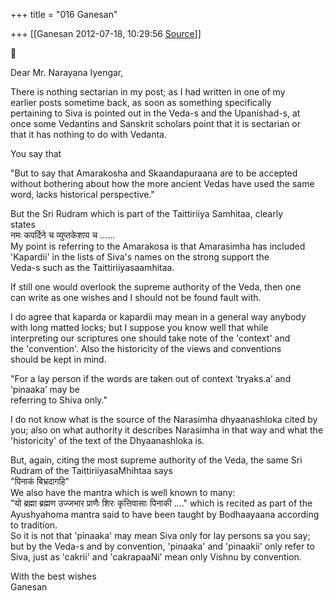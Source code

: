 +++
title = "016 Ganesan"

+++
[[Ganesan	2012-07-18, 10:29:56 [Source](https://groups.google.com/g/bvparishat/c/D75XBoV9Kts)]]





Dear Mr. Narayana Iyengar,  
  
There is nothing sectarian in my post; as I had written in one of my  
earlier posts sometime back, as soon as something specifically  
pertaining to Siva is pointed out in the Veda-s and the Upanishad-s, at  
once some Vedantins and Sanskrit scholars point that it is sectarian or  
that it has nothing to do with Vedanta.  
  
You say that  

"But to say that Amarakosha and Skaandapuraana are to be accepted  
without bothering about how the more ancient Vedas have used the same  
word, lacks historical perspective."  
  

But the Sri Rudram which is part of the Taittiriiya Samhitaa, clearly  
states  
नमः कपर्दिने च व्युप्तकेशाय च ......  
My point is referring to the Amarakosa is that Amarasimha has included  
'Kapardii' in the lists of Siva's names on the strong support the  
Veda-s such as the Taittiriiyasaamhitaa.  
  
If still one would overlook the supreme authority of the Veda, then one  
can write as one wishes and I should not be found fault with.  
  
I do agree that kaparda or kapardii may mean in a general way anybody  
with long matted locks; but I suppose you know well that while  
interpreting our scriptures one should take note of the 'context' and  
the 'convention'. Also the historicity of the views and conventions  
should be kept in mind.  

  
"For a lay person if the words are taken out of context ‘tryaks.a’ and ‘pinaaka’ may be  
referring to Shiva only."  
  

I do not know what is the source of the Narasimha dhyaanashloka cited by you; also on what authority it describes Narasimha in that way and what the 'historicity' of the text of the Dhyaanashloka is.  
  
But, again, citing the most supreme authority of the Veda, the same Sri Rudram of the TaittiriiyasaMhihtaa says  
"पिनाकं बिभ्रदागहि"  
We also have the mantra which is well known to many:  
"यो ब्रह्मा ब्रह्मण उज्जभार प्राणैः शिरः कृत्तिवासाः पिनाकी ...." which is recited as part of the Ayushyahoma mantra said to have been taught by Bodhaayaana according to tradition.  
So it is not that 'pinaaka' may mean Siva only for lay persons sa you say; but by the Veda-s and by convention, 'pinaaka' and 'pinaakii' only refer to Siva, just as 'cakrii' and 'cakrapaaNi' mean only Vishnu by convention.  
  
With the best wishes  
Ganesan  
  
  
  

